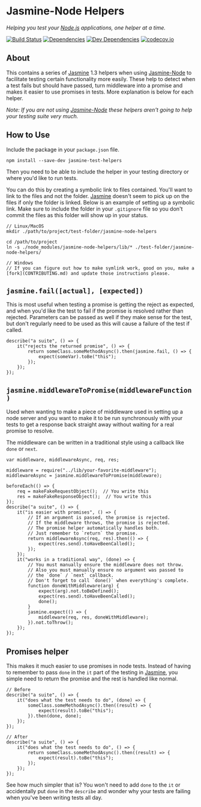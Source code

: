 Jasmine-Node Helpers
====================

*Helping you test your [Node.js] applications, one helper at a time.*

[![Build Status][travis-image]][Travis CI]
[![Dependencies][dependencies-image]][Dependencies]
[![Dev Dependencies][devdependencies-image]][Dev Dependencies]
[![codecov.io][codecov-image]][Code Coverage]

About
-----

This contains a series of [Jasmine] 1.3 helpers when using [Jasmine-Node] to facilitate testing certain functionality more easily. These help to detect when a test fails but should have passed, turn middleware into a promise and makes it easier to use promises in tests. More explanation is below for each helper.

*Note: If you are not using [Jasmine-Node] these helpers aren't going to help your testing suite very much.*

How to Use
----------

Include the package in your `package.json` file.

    npm install --save-dev jasmine-test-helpers

Then you need to be able to include the helper in your testing directory or where you'd like to run tests.

You can do this by creating a symbolic link to files contained. You'll want to link to the files and not the folder. [Jasmine] doesn't seem to pick up on the files if only the folder is linked. Below is an example of setting up a symbolic link. Make sure to include the folder in your `.gitignore` file so you don't commit the files as this folder will show up in your status.

    // Linux/MacOS
    mkdir ./path/to/project/test-folder/jasmine-node-helpers

    cd /path/to/project
    ln -s ./node_modules/jasmine-node-helpers/lib/* ./test-folder/jasmine-node-helpers/

    // Windows
    // If you can figure out how to make symlink work, good on you, make a [fork](CONTRIBUTING.md) and update those instructions please.

`jasmine.fail([actual], [expected])`
------------------------------------

This is most useful when testing a promise is getting the reject as expected, and when you'd like the test to fail if the promise is resolved rather than rejected. Parameters can be passed as well if they make sense for the test, but don't regularly need to be used as this will cause a failure of the test if called.

    describe("a suite", () => {
        it("rejects the returned promise", () => {
            return someClass.someMethodAsync().then(jasmine.fail, () => {
                expect(someVar).toBe("this");
            });
        });
    });

`jasmine.middlewareToPromise(middlewareFunction)`
-------------------------------------------------

Used when wanting to make a piece of middleware used in setting up a node server and you want to make it to be run synchronously with your tests to get a response back straight away without waiting for a real promise to resolve.

The middleware can be written in a traditional style using a callback like `done` or `next`.

    var middleware, middlewareAsync, req, res;

    middleware = require("../lib/your-favorite-middleware");
    middlewareAsync = jasmine.middlewareToPromise(middleware);

    beforeEach(() => {
        req = makeFakeRequestObject();  // You write this
        res = makeFakeResponseObject();  // You write this
    });
    describe("a suite", () => {
        it("is easier with promises", () => {
            // If an argument is passed, the promise is rejected.
            // If the middleware throws, the promise is rejected.
            // The promise helper automatically handles both.
            // Just remember to `return` the promise.
            return middlewareAsync(req, res).then(() => {
                expect(res.send).toHaveBeenCalled();
            });
        });
        it("works in a traditional way", (done) => {
            // You must manually ensure the middleware does not throw.
            // Also you must manually ensure no argument was passed to
            // the `done` / `next` callback.
            // Don't forget to call `done()` when everything's complete.
            function doneWithMiddleware(arg) {
                expect(arg).not.toBeDefined();
                expect(res.send).toHaveBeenCalled();
                done();
            }
            jasmine.expect(() => {
                middleware(req, res, doneWithMiddleware);
            }).not.toThrow();
        });
    });

Promises helper
---------------

This makes it much easier to use promises in node tests. Instead of having to remember to pass `done` in the `it` part of the testing in [Jasmine], you simple need to return the promise and the rest is handled like normal.

    // Before
    describe("a suite", () => {
        it("does what the test needs to do", (done) => {
            someClass.someMethodAsync().then((result) => {
                expect(result).toBe("this");
            }).then(done, done);
        });
    });

    // After
    describe("a suite", () => {
        it("does what the test needs to do", () => {
            return someClass.someMethodAsync().then((result) => {
                expect(result).toBe("this");
            });
        });
    });

See how much simpler that is? You won't need to add `done` to the `it` or accidentally put `done` in the `describe` and wonder why your tests are failing when you've been writing tests all day.

[Code Coverage]: https://codecov.io/github/tests-always-included/jasmine-node-helpers?branch=develop
[codecov-image]: https://codecov.io/github/tests-always-included/jasmine-node-helpers/coverage.svg?branch=develop
[Dev Dependencies]: https://david-dm.org/tests-always-included/jasmine-node-helpers/develop#info=devDependencies
[devdependencies-image]: https://david-dm.org/tests-always-included/jasmine-node-helpers/develop/dev-status.png
[Dependencies]: https://david-dm.org/tests-always-included/jasmine-node-helpers/develop
[dependencies-image]: https://david-dm.org/tests-always-included/jasmine-node-helpers/develop.png
[Jasmine]: https://jasmine.github.io/
[Jasmine-Node]: https://www.npmjs.com/package/jasmine-node
[Node.js]: https://nodejs.org
[travis-image]: https://secure.travis-ci.org/tests-always-included/jasmine-node-helpers.png
[Travis CI]: http://travis-ci.org/tests-always-included/jasmine-node-helpers
